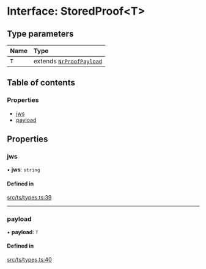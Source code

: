 # Interface: StoredProof<T\>

## Type parameters

| Name | Type |
| :------ | :------ |
| `T` | extends [`NrProofPayload`](NrProofPayload.md) |

## Table of contents

### Properties

- [jws](StoredProof.md#jws)
- [payload](StoredProof.md#payload)

## Properties

### jws

• **jws**: `string`

#### Defined in

[src/ts/types.ts:39](https://gitlab.com/i3-market/code/wp3/t3.2/conflict-resolution/non-repudiation-library/-/blob/b64ca83/src/ts/types.ts#L39)

___

### payload

• **payload**: `T`

#### Defined in

[src/ts/types.ts:40](https://gitlab.com/i3-market/code/wp3/t3.2/conflict-resolution/non-repudiation-library/-/blob/b64ca83/src/ts/types.ts#L40)

